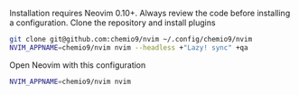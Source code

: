 
Installation requires Neovim 0.10+. 
Always review the code before installing a configuration.
Clone the repository and install plugins
```bash
git clone git@github.com:chemio9/nvim ~/.config/chemio9/nvim
NVIM_APPNAME=chemio9/nvim nvim --headless +"Lazy! sync" +qa
```
Open Neovim with this configuration
```bash
NVIM_APPNAME=chemio9/nvim nvim
```